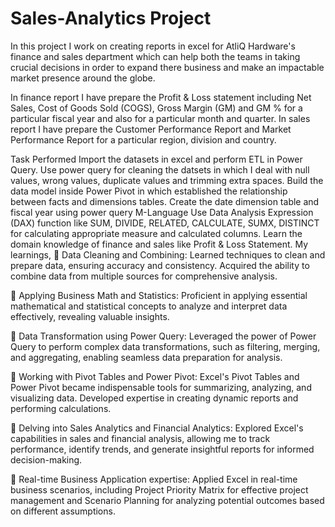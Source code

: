 # Sales-Analytics Project

In this project I work on creating reports in excel for AtliQ Hardware's finance and sales department which can help both the teams in taking crucial decisions in order to expand there business and make an impactable market presence around the globe.

In finance report I have prepare the Profit & Loss statement including Net Sales, Cost of Goods Sold (COGS), Gross Margin (GM) and GM % for a particular fiscal year and also for a particular month and quarter. In sales report I have prepare the Customer Performance Report and Market Performance Report for a particular region, division and country.

Task Performed
Import the datasets in excel and perform ETL in Power Query.
Use power query for cleaning the datsets in which I deal with null values, wrong values, duplicate values and trimming extra spaces.
Build the data model inside Power Pivot in which established the relationship between facts and dimensions tables.
Create the date dimension table and fiscal year using power query M-Language
Use Data Analysis Expression (DAX) function like SUM, DIVIDE, RELATED, CALCULATE, SUMX, DISTINCT for calculating appropriate measure and calculated columns.
Learn the domain knowledge of finance and sales like Profit & Loss Statement.
My learnings,
🌟 Data Cleaning and Combining: Learned techniques to clean and prepare data, ensuring accuracy and consistency. Acquired the ability to combine data from multiple sources for comprehensive analysis.

🌟 Applying Business Math and Statistics: Proficient in applying essential mathematical and statistical concepts to analyze and interpret data effectively, revealing valuable insights.

🌟 Data Transformation using Power Query: Leveraged the power of Power Query to perform complex data transformations, such as filtering, merging, and aggregating, enabling seamless data preparation for analysis.

🌟 Working with Pivot Tables and Power Pivot: Excel's Pivot Tables and Power Pivot became indispensable tools for summarizing, analyzing, and visualizing data. Developed expertise in creating dynamic reports and performing calculations.

🌟 Delving into Sales Analytics and Financial Analytics: Explored Excel's capabilities in sales and financial analysis, allowing me to track performance, identify trends, and generate insightful reports for informed decision-making.

🌟 Real-time Business Application expertise: Applied Excel in real-time business scenarios, including Project Priority Matrix for effective project management and Scenario Planning for analyzing potential outcomes based on different assumptions.
